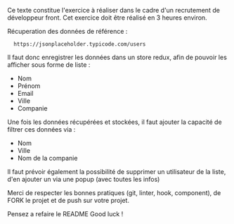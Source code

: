 Ce texte constitue l'exercice à réaliser dans le cadre d'un recrutement de développeur front.
Cet exercice doit être réalisé en 3 heures environ.

Récuperation des données de référence :
```
  https://jsonplaceholder.typicode.com/users
```

Il faut donc enregistrer les données dans un store redux, afin de pouvoir les afficher sous forme de liste :

- Nom
- Prénom
- Email
- Ville
- Companie

Une fois les données récupérées et stockées, il faut ajouter la capacité de filtrer ces données via :

- Nom
- Ville
- Nom de la companie

Il faut prévoir également la possibilité de supprimer un utilisateur de la liste, d'en ajouter un via une popup (avec toutes les infos)

Merci de respecter les bonnes pratiques (git, linter, hook, component), de FORK le projet et de push sur votre projet.

Pensez a refaire le README
Good luck !
